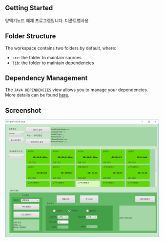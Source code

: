 ## Getting Started

양액기노드 예제 프로그램입니다.
디폴트맵사용


## Folder Structure

The workspace contains two folders by default, where:

- `src`: the folder to maintain sources
- `lib`: the folder to maintain dependencies

## Dependency Management

The `JAVA DEPENDENCIES` view allows you to manage your dependencies. More details can be found [here](https://github.com/microsoft/vscode-java-pack/blob/master/release-notes/v0.9.0.md#work-with-jar-files-directly).

## Screenshot
![](2021-03-31-16-02-37.png)